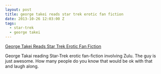 ```yaml
---
layout: post
title: george takei reads star trek erotic fan fiction
date: 2013-10-26 12:03:00 Z
tags:
  - star-trek
  - george takei
---
```

[George Takei Reads Star Trek Erotic Fan Fiction](http://www.youtube.com/attribution\_link?u=/watch?v=bMgC3OyBozE&feature=share&a=J3XMqR\_dvvotoOytFyJ-uw)

George Takai reading Star-Trek erotic fan-fiction involving Zulu. The guy is just awesome. How many people do you know that would be ok with that and laugh along.
